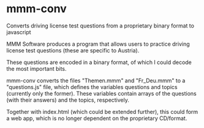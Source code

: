# mmm-conv
Converts driving license test questions from a proprietary binary format to javascript

MMM Software produces a program that allows users to practice
driving license test questions (these are specific to Austria).

These questions are encoded in a binary format, of which I could decode the most
important bits.

mmm-conv converts the files "Themen.mmm" and "Fr_Deu.mmm" to a "questions.js" file, 
which defines the variables questions and topics (currently only the former).
These variables contain arrays of the questions (with their answers) and the
topics, respectively.

Together with index.html (which could be extended further), this could form a
web app, which is no longer dependent on the proprietary CD/format.
